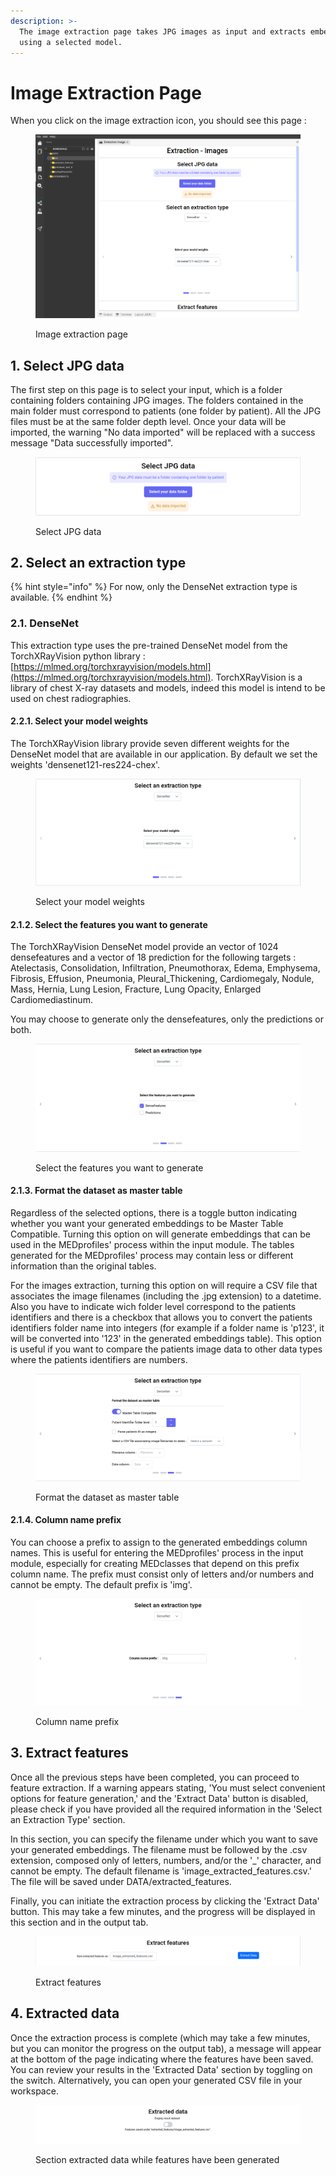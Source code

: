 ```yaml
---
description: >-
  The image extraction page takes JPG images as input and extracts embeddings
  using a selected model.
---
```


# Image Extraction Page

When you click on the image extraction icon, you should see this page :

<figure><img src="../../../.gitbook/assets/extractionimg.png" alt=""><figcaption><p>Image extraction page</p></figcaption></figure>

## 1. Select JPG data

The first step on this page is to select your input, which is a folder containing folders containing JPG images. The folders contained in the main folder must correspond to patients (one folder by patient). All the JPG files must be at the same folder depth level. Once your data will be imported, the warning "No data imported" will be replaced with a success message "Data successfully imported".

<figure><img src="../../../.gitbook/assets/selectjspg.png" alt=""><figcaption><p>Select JPG data</p></figcaption></figure>

## 2. Select an extraction type

{% hint style="info" %}
For now, only the DenseNet extraction type is available.
{% endhint %}

### 2.1. DenseNet

This extraction type uses the pre-trained DenseNet model from the TorchXRayVision python library : [https://mlmed.org/torchxrayvision/models.html](https://mlmed.org/torchxrayvision/models.html). TorchXRayVision is a library of chest X-ray datasets and models, indeed this model is intend to be used on chest radiographies.&#x20;

#### 2.2.1. Select your model weights

The TorchXRayVision library provide seven different weights for the DenseNet model that are available in our application. By default we set the weights 'densenet121-res224-chex'.

<figure><img src="../../../.gitbook/assets/weights.png" alt=""><figcaption><p>Select your model weights</p></figcaption></figure>

#### 2.1.2. Select the features you want to generate

The TorchXRayVision DenseNet model provide an vector of 1024 densefeatures and a vector of 18 prediction for the following targets : Atelectasis, Consolidation, Infiltration, Pneumothorax, Edema, Emphysema, Fibrosis, Effusion, Pneumonia, Pleural\_Thickening, Cardiomegaly, Nodule, Mass, Hernia, Lung Lesion, Fracture, Lung Opacity, Enlarged Cardiomediastinum.

You may choose to generate only the densefeatures, only the predictions or both.

<figure><img src="../../../.gitbook/assets/checkbox.png" alt=""><figcaption><p>Select the features you want to generate</p></figcaption></figure>

#### 2.1.3. Format the dataset as master table

Regardless of the selected options, there is a toggle button indicating whether you want your generated embeddings to be Master Table Compatible. Turning this option on will generate embeddings that can be used in the MEDprofiles' process within the input module. The tables generated for the MEDprofiles' process may contain less or different information than the original tables.&#x20;

For the images extraction, turning this option on will require a CSV file that associates the image filenames (including the .jpg extension) to a datetime. Also you have to indicate wich folder level correspond to the patients identifiers and there is a checkbox that allows you to convert the patients identifiers folder name into integers (for example if a folder name is 'p123', it will be converted into '123' in the generated embeddings table). This option is useful if you want to compare the patients image data to other data types where the patients identifiers are numbers.

<figure><img src="../../../.gitbook/assets/master.png" alt=""><figcaption><p>Format the dataset as master table</p></figcaption></figure>

#### 2.1.4. Column name prefix

You can choose a prefix to assign to the generated embeddings column names. This is useful for entering the MEDprofiles' process in the input module, especially for creating MEDclasses that depend on this prefix column name. The prefix must consist only of letters and/or numbers and cannot be empty. The default prefix is 'img'.

<figure><img src="../../../.gitbook/assets/prefix (1).png" alt=""><figcaption><p>Column name prefix</p></figcaption></figure>

## 3. Extract features

Once all the previous steps have been completed, you can proceed to feature extraction. If a warning appears stating, 'You must select convenient options for feature generation,' and the 'Extract Data' button is disabled, please check if you have provided all the required information in the 'Select an Extraction Type' section.&#x20;

In this section, you can specify the filename under which you want to save your generated embeddings. The filename must be followed by the .csv extension, composed only of letters, numbers, and/or the '\_' character, and cannot be empty. The default filename is 'image\_extracted\_features.csv.' The file will be saved under DATA/extracted\_features.&#x20;

Finally, you can initiate the extraction process by clicking the 'Extract Data' button. This may take a few minutes, and the progress will be displayed in this section and in the output tab.

<figure><img src="../../../.gitbook/assets/extract (2).png" alt=""><figcaption><p>Extract features</p></figcaption></figure>

## 4. Extracted data

Once the extraction process is complete (which may take a few minutes, but you can monitor the progress on the output tab), a message will appear at the bottom of the page indicating where the features have been saved. You can review your results in the 'Extracted Data' section by toggling on the switch. Alternatively, you can open your generated CSV file in your workspace.

<figure><img src="../../../.gitbook/assets/extracted_data (1).png" alt=""><figcaption><p>Section extracted data while features have been generated</p></figcaption></figure>
